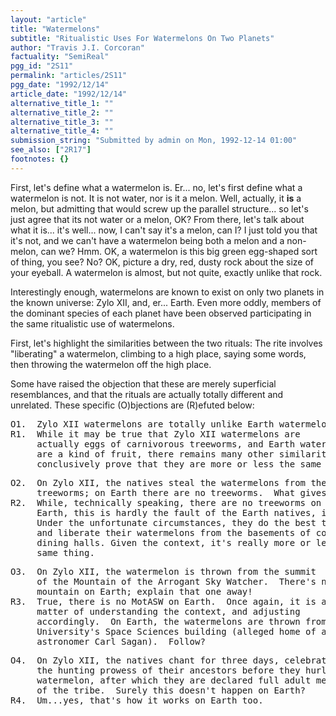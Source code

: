 ```yaml
---
layout: "article"
title: "Watermelons"
subtitle: "Ritualistic Uses For Watermelons On Two Planets"
author: "Travis J.I. Corcoran"
factuality: "SemiReal"
pgg_id: "2S11"
permalink: "articles/2S11"
pgg_date: "1992/12/14"
article_date: "1992/12/14"
alternative_title_1: ""
alternative_title_2: ""
alternative_title_3: ""
alternative_title_4: ""
submission_string: "Submitted by admin on Mon, 1992-12-14 01:00"
see_also: ["2R17"]
footnotes: {}
---
```

<div>
<p>First, let's define what a watermelon is. Er... no, let's first define what a watermelon is not. It is not water, nor is it a melon. Well, actually, it <strong>is</strong> a melon, but admitting that would screw up the parallel structure... so let's just agree that its not water or a melon, OK? From there, let's talk about what it is... it's well... now, I can't say it's a melon, can I? I just told you that it's not, and we can't have a watermelon being both a melon and a non-melon, can we? Hmm. OK, a watermelon is this big green egg-shaped sort of thing, you see? No? OK, picture a dry, red, dusty rock about the size of your eyeball. A watermelon is almost, but not quite, exactly unlike that rock.</p>
<p>Interestingly enough, watermelons are known to exist on only two planets in the known universe: Zylo XII, and, er... Earth. Even more oddly, members of the dominant species of each planet have been observed participating in the same ritualistic use of watermelons.</p>
<p>First, let's highlight the similarities between the two rituals: The rite involves "liberating" a watermelon, climbing to a high place, saying some words, then throwing the watermelon off the high place.</p>
<p>Some have raised the objection that these are merely superficial resemblances, and that the rituals are actually totally different and unrelated. These specific (O)bjections are (R)efuted below:</p>
<pre>
O1.  Zylo XII watermelons are totally unlike Earth watermelons.
R1.  While it may be true that Zylo XII watermelons are
     actually eggs of carnivorous treeworms, and Earth watermelons
     are a kind of fruit, there remains many other similarities that
     conclusively prove that they are more or less the same thing.
</pre>
<pre>
O2.  On Zylo XII, the natives steal the watermelons from the nest of
     treeworms; on Earth there are no treeworms.  What gives?
R2.  While, technically speaking, there are no treeworms on
     Earth, this is hardly the fault of the Earth natives, is it?
     Under the unfortunate circumstances, they do the best they can
     and liberate their watermelons from the basements of college
     dining halls. Given the context, it's really more or less the
     same thing.
</pre>
<pre>
O3.  On Zylo XII, the watermelon is thrown from the summit
     of the Mountain of the Arrogant Sky Watcher.  There's no such
     mountain on Earth; explain that one away!
R3.  True, there is no MotASW on Earth.  Once again, it is a
     matter of understanding the context, and adjusting
     accordingly.  On Earth, the watermelons are thrown from Cornell
     University's Space Sciences building (alleged home of alleged
     astronomer Carl Sagan).  Follow?
</pre>
<pre>
O4.  On Zylo XII, the natives chant for three days, celebrating
     the hunting prowess of their ancestors before they hurl the
     watermelon, after which they are declared full adult members
     of the tribe.  Surely this doesn't happen on Earth?
R4.  Um...yes, that's how it works on Earth too.
</pre>
</div>
